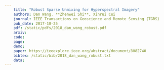 ```yaml
---
    title: "Robust Sparse Unmixing for Hyperspectral Imagery"
    authors: Dan Wang, **Zhenwei Shi**, Xinrui Cui
    journal: IEEE Transactions on Geoscience and Remote Sensing (TGRS)
    pub_date: 2017-10-25
    pdf: /static/pdfs/2018_dan_wang_robust.pdf
    arxiv: 
    code: 
    page: 
    demo: 
    paper: https://ieeexplore.ieee.org/abstract/document/8082740
    bibtex: /static/bib/2018_dan_wang_robust.txt
    data: 
---
```

    
